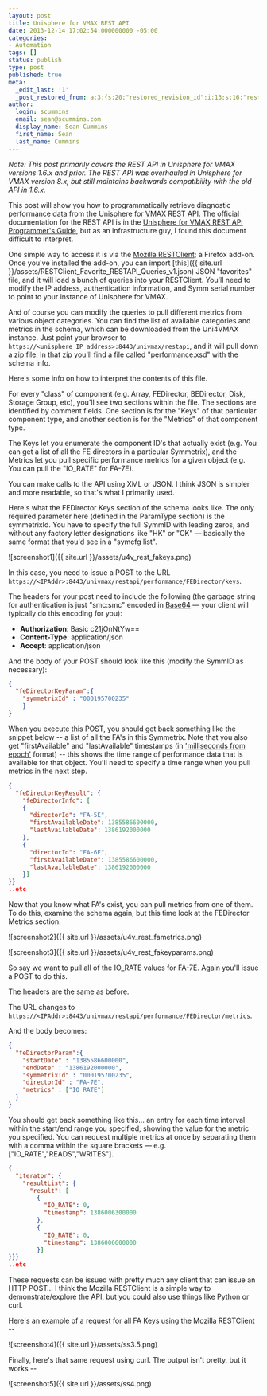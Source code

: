 ```yaml
---
layout: post
title: Unisphere for VMAX REST API
date: 2013-12-14 17:02:54.000000000 -05:00
categories:
- Automation
tags: []
status: publish
type: post
published: true
meta:
  _edit_last: '1'
  _post_restored_from: a:3:{s:20:"restored_revision_id";i:13;s:16:"restored_by_user";i:1;s:13:"restored_time";i:1387201809;}
author:
  login: scummins
  email: sean@scummins.com
  display_name: Sean Cummins
  first_name: Sean
  last_name: Cummins
---
```

*Note: This post primarily covers the REST API in Unisphere for VMAX versions 1.6.x and prior. The REST API was overhauled in Unisphere for VMAX version 8.x, but still maintains backwards compatibility with the old API in 1.6.x.*

This post will show you how to programmatically retrieve diagnostic performance data from the Unisphere for VMAX REST API. The official documentation for the REST API is in the [Unisphere for VMAX REST API Programmer's Guide](https://support.emc.com/docu47002_Unisphere-for-VMAX-1.6-REST-API-Programmer's-Guide.pdf?language=en_US), but as an infrastructure guy, I found this document difficult to interpret.

One simple way to access it is via the [Mozilla RESTClient](https://addons.mozilla.org/en-US/firefox/addon/restclient/); a Firefox add-on. Once you've installed the add-on, you can import [this]({{ site.url }}/assets/RESTClient_Favorite_RESTAPI_Queries_v1.json) JSON "favorites" file, and it will load a bunch of queries into your RESTClient. You'll need to modify the IP address, authentication information, and Symm serial number to point to your instance of Unisphere for VMAX.

And of course you can modify the queries to pull different metrics from various object categories. You can find the list of available categories and metrics in the schema, which can be downloaded from the Uni4VMAX instance. Just point your browser to `https://<unisphere_IP_address>:8443/univmax/restapi`, and it will pull down a zip file. In that zip you'll find a file called "performance.xsd" with the schema info.

Here's some info on how to interpret the contents of this file.

For every "class" of component (e.g. Array, FEDirector, BEDirector, Disk, Storage Group, etc), you'll see two sections within the file. The sections are identified by comment fields. One section is for the "Keys" of that particular component type, and another section is for the "Metrics" of that component type.

The Keys let you enumerate the component ID's that actually exist (e.g. You can get a list of all the FE directors in a particular Symmetrix), and the Metrics let you pull specific performance metrics for a given object (e.g. You can pull the "IO_RATE" for FA-7E).

You can make calls to the API using XML or JSON. I think JSON is simpler and more readable, so that's what I primarily used.

Here's what the FEDirector Keys section of the schema looks like. The only required parameter here (defined in the ParamType section) is the symmetrixId. You have to specify the full SymmID with leading zeros, and without any factory letter designations like "HK" or "CK" — basically the same format that you'd see in a "symcfg list".

![screenshot1]({{ site.url }}/assets/u4v_rest_fakeys.png)

In this case, you need to issue a POST to the URL `https://<IPAddr>:8443/univmax/restapi/performance/FEDirector/keys`.

The headers for your post need to include the following (the garbage string for authentication is just "smc:smc" encoded in [Base64](http://www.base64encode.org/) — your client will typically do this encoding for you):

* **Authorization**: Basic c21jOnNtYw==
* **Content-Type**: application/json
* **Accept**: application/json

And the body of your POST should look like this (modify the SymmID as necessary):

~~~json
{
  "feDirectorKeyParam":{
    "symmetrixId" : "000195700235"
    }
}
~~~


When you execute this POST, you should get back something like the snippet below -- a list of all the FA's in this Symmetrix. Note that you also get "firstAvailable" and "lastAvailable" timestamps (in ['milliseconds from epoch'](http://www.epochconverter.com/) format) -- this shows the time range of performance data that is available for that object. You'll need to specify a time range when you pull metrics in the next step.

~~~json
{
  "feDirectorKeyResult": {
    "feDirectorInfo": [
    {
      "directorId": "FA-5E",
      "firstAvailableDate": 1385586600000,
      "lastAvailableDate": 1386192000000
    },
    {
      "directorId": "FA-6E",
      "firstAvailableDate": 1385586600000,
      "lastAvailableDate": 1386192000000
    }]
}}
..etc
~~~

Now that you know what FA's exist, you can pull metrics from one of them. To do this, examine the schema again, but this time look at the FEDirector Metrics section.

![screenshot2]({{ site.url }}/assets/u4v_rest_fametrics.png)

![screenshot3]({{ site.url }}/assets/u4v_rest_fakeyparams.png)


So say we want to pull all of the IO_RATE values for FA-7E. Again you'll issue a POST to do this.

The headers are the same as before.

The URL changes to `https://<IPAddr>:8443/univmax/restapi/performance/FEDirector/metrics`.

And the body becomes:

~~~json
{
  "feDirectorParam":{
    "startDate" : "1385586600000",
    "endDate" : "1386192000000",
    "symmetrixId" : "000195700235",
    "directorId" : "FA-7E",
    "metrics" : ["IO_RATE"]
  }
}
~~~

You should get back something like this… an entry for each time interval within the start/end range you specified, showing the value for the metric you specified. You can request multiple metrics at once by separating them with a comma within the square brackets — e.g. ["IO_RATE","READS","WRITES"].

~~~json
{
  "iterator": {
    "resultList": {
      "result": [
        {
          "IO_RATE": 0,
          "timestamp": 1386006300000
        },
        {
          "IO_RATE": 0,
          "timestamp": 1386006600000
        }]
}}}
..etc
~~~


These requests can be issued with pretty much any client that can issue an HTTP POST… I think the Mozilla RESTClient is a simple way to demonstrate/explore the API, but you could also use things like Python or curl.

Here's an example of a request for all FA Keys using the Mozilla RESTClient --

![screenshot4]({{ site.url }}/assets/ss3.5.png)

Finally, here's that same request using curl. The output isn't pretty, but it works --

![screenshot5]({{ site.url }}/assets/ss4.png)
